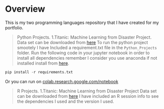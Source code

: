 # Overview

This is my two programming languages repository that I have created for my portfolio.

> Python Projects.
  1.Titanic: Machine Learning from Disaster Project.
  Data set can be downloaded from [here](https://www.kaggle.com/c/titanic/data)
  To run the python project smootely I have Included a requirement.txt file in the `Python_Projects` folder.
  Run the following code in your jupyter notebook in order to install all dependencies remember I consider you use anaconda if not installed install from 
  [here](https://docs.anaconda.com/anaconda/install/).
  
  ```python
  pip install -r requirements.txt
  ```
  Or you can run on [colab.research.google.com/notebook](https://colab.research.google.com/notebook)
  
  > R Projects.
  1.Titanic: Machine Learning from Disaster Project
  Data set can be downloaded from [here](https://www.kaggle.com/c/titanic/data)
  I have included an R session info to see the dependencies I used and the version I used.
